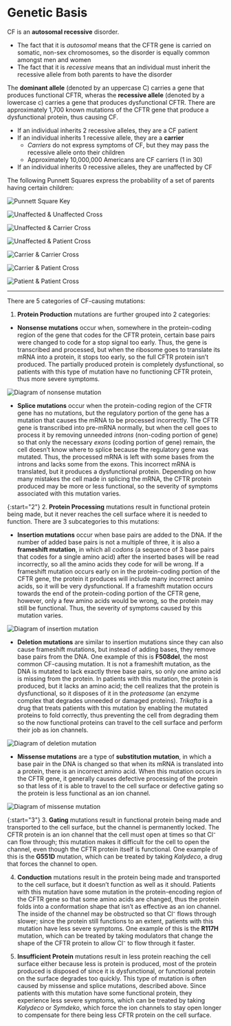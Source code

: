 # Genetic Basis

CF is an **autosomal recessive** disorder.
*   The fact that it is _autosomal_ means that the CFTR gene is carried on somatic, non-sex chromosomes, so the disorder is equally common amongst men and women
*   The fact that it is _recessive_ means that an individual must inherit the recessive allele from both parents to have the disorder

The **dominant allele** (denoted by an uppercase C) carries a gene that produces functional CFTR, wheras the **recessive allele** (denoted by a lowercase c) carries a gene that produces dysfunctional CFTR. There are approximately 1,700 known mutations of the CFTR gene that produce a dysfunctional protein, thus causing CF.
- If an individual inherits 2 recessive alleles, they are a CF patient
- If an individual inherits 1 recessive allele, they are a **carrier**
  - _Carriers_ do not express symptoms of CF, but they may pass the recessive allele onto their children
  - Approximately 10,000,000 Americans are CF carriers (1 in 30)
- If an individual inherits 0 recessive alleles, they are unaffected by CF

The following Punnett Squares express the probability of a set of parents having certain children:

![Punnett Square Key](img/key.png)

![Unaffected & Unaffected Cross](img/Unaffected_Unaffected.png)

![Unaffected & Carrier Cross](img/Unaffected_Carrier.png)

![Unaffected & Patient Cross](img/Unaffected_Patient.png)

![Carrier & Carrier Cross](img/Carrier_Carrier1.png)

![Carrier & Patient Cross](img/Carrier_Patient.png)

![Patient & Patient Cross](img/Patient_Patient.png)

* * *
There are 5 categories of CF-causing mutations:

1. **Protein Production** mutations are further grouped into 2 categories:

*    **Nonsense mutations** occur when, somewhere in the protein-coding region of the gene that codes for the CFTR protein, certain base pairs were changed to code for a stop signal too early. Thus, the gene is transcribed and processed, but when the ribosome goes to translate its mRNA into a protein, it stops too early, so the full CFTR protein isn’t produced. The partially produced protein is completely dysfunctional, so patients with this type of mutation have no functioning CFTR protein, thus more severe symptoms.

![Diagram of nonsense mutation](img/nonsense.png)

*    **Splice mutations** occur when the protein-coding region of the CFTR gene has no mutations, but the regulatory portion of the gene has a mutation that causes the mRNA to be processed incorrectly. The CFTR gene is transcribed into pre-mRNA normally, but when the cell goes to process it by removing unneeded _introns_ (non-coding portion of gene) so that only the necessary _exons_ (coding portion of gene) remain, the cell doesn’t know where to splice because the regulatory gene was mutated. Thus, the processed mRNA is left with some bases from the introns and lacks some from the exons. This incorrect mRNA is translated, but it produces a dysfunctional protein. Depending on how many mistakes the cell made in splicing the mRNA, the CFTR protein produced may be more or less functional, so the severity of symptoms associated with this mutation varies.

{:start="2"}
2. **Protein Processing** mutations result in functional protein being made, but it never reaches the cell surface where it is needed to function. There are 3 subcategories to this mutations:

*   **Insertion mutations** occur when base pairs are added to the DNA. If the number of added base pairs is not a multiple of three, it is also a **frameshift mutation**, in which all _codons_ (a sequence of 3 base pairs that codes for a single amino acid) after the inserted bases will be read incorrectly, so all the amino acids they code for will be wrong. If a frameshift mutation occurs early on in the protein-coding portion of the CFTR gene, the protein it produces will include many incorrect amino acids, so it will be very dysfunctional. If a frameshift mutation occurs towards the end of the protein-coding portion of the CFTR gene, however, only a few amino acids would be wrong, so the protein may still be functional. Thus, the severity of symptoms caused by this mutation varies.

![Diagram of insertion mutation](img/insertion.png)

*   **Deletion mutations** are similar to insertion mutations since they can also cause frameshift mutations, but instead of adding bases, they remove base pairs from the DNA. One example of this is **F508del**, the most common CF-causing mutation. It is not a frameshift mutation, as the DNA is mutated to lack exactly three base pairs, so only one amino acid is missing from the protein. In patients with this mutation, the protein is produced, but it lacks an amino acid; the cell realizes that the protein is dysfunctional, so it disposes of it in the _proteasome_ (an enzyme complex that degrades unneeded or damaged proteins). _Trikafta_ is a drug that treats patients with this mutation by enabling the mutated proteins to fold correctly, thus preventing the cell from degrading them so the now functional proteins can travel to the cell surface and perform their job as ion channels.

![Diagram of deletion mutation](img/deletion.png)

*   **Missense mutations** are a type of **substitution mutation**, in which a base pair in the DNA is changed so that when its mRNA is translated into a protein, there is an incorrect amino acid. When this mutation occurs in the CFTR gene, it generally causes defective processing of the protein so that less of it is able to travel to the cell surface or defective gating so the protein is less functional as an ion channel.

![Diagram of missense mutation](img/missense.png)

{:start="3"}
3. **Gating** mutations result in functional protein being made and transported to the cell surface, but the channel is permanently locked. The CFTR protein is an ion channel that the cell must open at times so that Cl⁻ can flow through; this mutation makes it difficult for the cell to open the channel, even though the CFTR protein itself is functional. One example of this is the **G551D** mutation, which can be treated by taking _Kalydeco_, a drug that forces the channel to open.

4. **Conduction** mutations result in the protein being made and transported to the cell surface, but it doesn’t function as well as it should. Patients with this mutation have some mutation in the protein-encoding region of the CFTR gene so that some amino acids are changed, thus the protein folds into a conformation shape that isn’t as effective as an ion channel. The inside of the channel may be obstructed so that Cl⁻ flows through slower; since the protein still functions to an extent, patients with this mutation have less severe symptoms. One example of this is the **R117H** mutation, which can be treated by taking modulators that change the shape of the CFTR protein to allow Cl⁻ to flow through it faster.

5. **Insufficient Protein** mutations result in less protein reaching the cell surface either because less is protein is produced, most of the protein produced is disposed of since it is dysfunctional, or functional protein on the surface degrades too quickly. This type of mutation is often caused by missense and splice mutations, described above. Since patients with this mutation have some functional protein, they experience less severe symptoms, which can be treated by taking _Kalydeco_ or _Symdeko_, which force the ion channels to stay open longer to compensate for there being less CFTR protein on the cell surface. 
